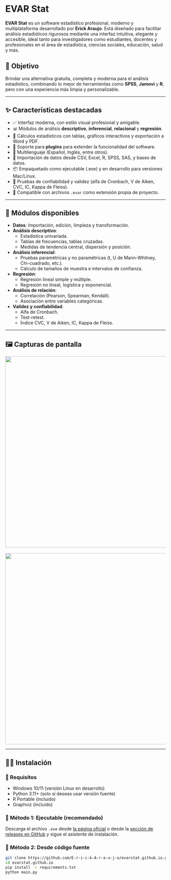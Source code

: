 # EVAR Stat

**EVAR Stat** es un software estadístico profesional, moderno y multiplataforma desarrollado por **Erick Araujo**. Está diseñado para facilitar análisis estadísticos rigurosos mediante una interfaz intuitiva, elegante y accesible, ideal tanto para investigadores como estudiantes, docentes y profesionales en el área de estadística, ciencias sociales, educación, salud y más.

## 🎯 Objetivo

Brindar una alternativa gratuita, completa y moderna para el análisis estadístico, combinando lo mejor de herramientas como **SPSS**, **Jamovi** y **R**, pero con una experiencia más limpia y personalizable.

---

## ✨ Características destacadas

- ✅ Interfaz moderna, con estilo visual profesional y amigable.
- 📊 Módulos de análisis **descriptivo**, **inferencial**, **relacional** y **regresión**.
- 🧮 Cálculos estadísticos con tablas, gráficos interactivos y exportación a Word y PDF.
- 🔌 Soporte para **plugins** para extender la funcionalidad del software.
- 🔁 Multilenguaje (Español, Inglés, entre otros).
- 📂 Importación de datos desde CSV, Excel, R, SPSS, SAS, y bases de datos.
- 📦 Empaquetado como ejecutable (.exe) y en desarrollo para versiones Mac/Linux.
- 🧪 Pruebas de confiabilidad y validez (alfa de Cronbach, V de Aiken, CVC, IC, Kappa de Fleiss).
- 📁 Compatible con archivos `.evar` como extensión propia de proyecto.

---

## 📌 Módulos disponibles

- **Datos**: Importación, edición, limpieza y transformación.
- **Análisis descriptivo**:
  - Estadística univariada.
  - Tablas de frecuencias, tablas cruzadas.
  - Medidas de tendencia central, dispersión y posición.
- **Análisis inferencial**:
  - Pruebas paramétricas y no paramétricas (t, U de Mann-Whitney, Chi-cuadrado, etc.).
  - Cálculo de tamaños de muestra e intervalos de confianza.
- **Regresión**:
  - Regresión lineal simple y múltiple.
  - Regresión no lineal, logística y exponencial.
- **Análisis de relación**:
  - Correlación (Pearson, Spearman, Kendall).
  - Asociación entre variables categóricas.
- **Validez y confiabilidad**:
  - Alfa de Cronbach.
  - Test-retest.
  - Índice CVC, V de Aiken, IC, Kappa de Fleiss.

---

## 🖼️ Capturas de pantalla

<p align="center">
  <img src="https://evarstat.com/img/captura1.png" width="600"/>
  <br><br>
  <img src="https://evarstat.com/img/captura2.png" width="600"/>
</p>

---

## 🧑‍💻 Instalación

### 🔸 Requisitos
- Windows 10/11 (versión Linux en desarrollo)
- Python 3.11+ (solo si deseas usar versión fuente)
- R Portable (incluido)
- Graphviz (incluido)
  
### 🔸 Método 1: Ejecutable (recomendado)
Descarga el archivo `.exe` desde [la página oficial](https://evarstat.com) o desde la [sección de releases en GitHub](https://github.com/E-r-i-c-k-A-r-a-u-j-o/evarstat.github.io/releases) y sigue el asistente de instalación.

### 🔸 Método 2: Desde código fuente
```bash
git clone https://github.com/E-r-i-c-k-A-r-a-u-j-o/evarstat.github.io.git
cd evarstat.github.io
pip install -r requirements.txt
python main.py
